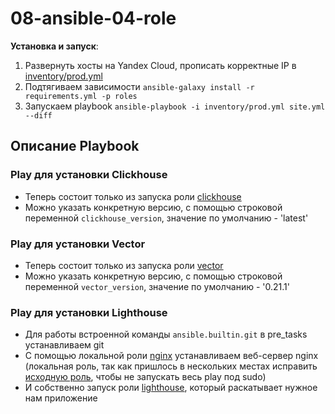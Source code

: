 # 08-ansible-04-role

**Установка и запуск**:
1. Развернуть хосты на Yandex Cloud, прописать корректные IP в [inventory/prod.yml](./ansible/inventory/prod.yml)
2. Подтягиваем зависимости `ansible-galaxy install -r requirements.yml -p roles`
3. Запускаем playbook `ansible-playbook -i inventory/prod.yml site.yml --diff`

## Описание Playbook

### Play для установки Clickhouse
* Теперь состоит только из запуска роли [clickhouse](https://github.com/AlexeySetevoi/ansible-clickhouse)
* Можно указать конкретную версию, с помощью строковой переменной `clickhouse_version`, значение по умолчанию - 'latest'

### Play для установки Vector
* Теперь состоит только из запуска роли [vector](https://github.com/Roma-EDU/vector-role)
* Можно указать конкретную версию, с помощью строковой переменной `vector_version`, значение по умолчанию - '0.21.1'

### Play для установки Lighthouse
* Для работы встроенной команды `ansible.builtin.git` в pre_tasks устанавливаем git
* С помощью локальной роли [nginx](./ansible/roles/nginx) устанавливаем веб-сервер nginx (локальная роль, так как пришлось в нескольких местах исправить [исходную роль](https://github.com/nginxinc/ansible-role-nginx), чтобы не запускать весь play под sudo)
* И собственно запуск роли [lighthouse](https://github.com/Roma-EDU/lighthouse-role), который раскатывает нужное нам приложение
